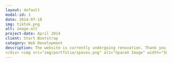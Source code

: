 ```yaml
---
layout: default
modal-id: 1
date: 2014-07-18
img: tiktok.png
alt: image-alt
project-date: April 2014
client: Start Bootstrap
category: Web Development
description: The website is currently undergoing renovation. Thank you for your patience! <!--  
</div> <img src="img/portfolio/spacex.png" alt="SpaceX Image" width="50%"> <p> Otro texto.</p> -->
---
```

